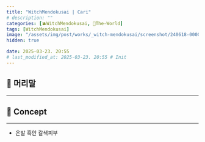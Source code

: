 ```yaml
---
title: "WitchMendokusai | Cari"
# description: ""
categories: [🫐WitchMendokusai, 🥥The-World]
tags: [WitchMendokusai]
image: "/assets/img/post/works/_witch-mendokusai/screenshot/240618-000000.png"
hidden: true

date: 2025-03-23. 20:55
# last_modified_at: 2025-03-23. 20:55 # Init
---
```


## 📀 머리말

---

## 📀 Concept

---

- 은발 흑안 갈색피부
